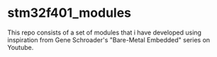 # stm32f401_modules
This repo consists of a set of modules that i have developed using inspiration from Gene Schroader's "Bare-Metal Embedded" series on Youtube.

